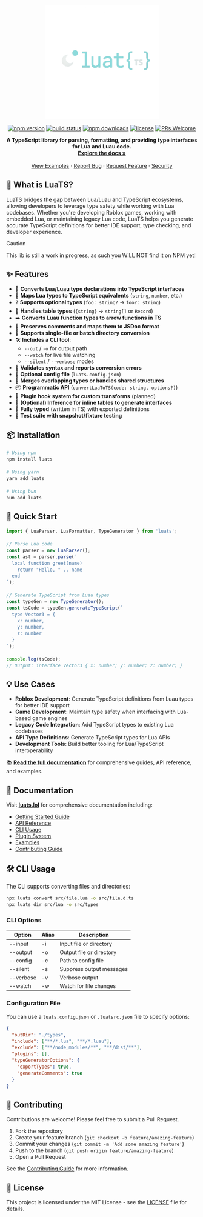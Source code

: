 <div align="center">
  <img src="docs/assets/logo.png" alt="LuaTS Logo" width="300" />
</div>

<div align="center">

[![npm version](https://img.shields.io/npm/v/luats.svg?style=flat-square)](https://www.npmjs.org/package/luats)
[![build status](https://img.shields.io/github/actions/workflow/status/codemeapixel/luats/test-build.yml?branch=master&style=flat-square)](https://github.com/codemeapixel/luats/actions)
[![npm downloads](https://img.shields.io/npm/dm/luats.svg?style=flat-square)](https://npm-stat.com/charts.html?package=luats)
[![license](https://img.shields.io/npm/l/luats.svg?style=flat-square)](https://github.com/codemeapixel/luats/blob/master/LICENSE)
[![PRs Welcome](https://img.shields.io/badge/PRs-welcome-brightgreen.svg?style=flat-square)](https://makeapullrequest.com)

</div>

<p align="center">
  <b>A TypeScript library for parsing, formatting, and providing type interfaces for Lua and Luau code.</b>
  <br>
  <a href="https://luats.lol"><strong>Explore the docs »</strong></a>
  <br>
  <br>
  <a href="https://luats.lol/examples">View Examples</a>
  ·
  <a href="https://github.com/codemeapixel/luats/issues/new?labels=bug&template=bug_report.md">Report Bug</a>
  ·
  <a href="https://github.com/codemeapixel/luats/issues/new?labels=enhancement&template=feature_request.md">Request Feature</a>
  ·
  <a href="https://github.com/codemeapixel/luats/security/policy">Security</a>
</p>

## 🌟 What is LuaTS?

LuaTS bridges the gap between Lua/Luau and TypeScript ecosystems, allowing developers to leverage type safety while working with Lua codebases. Whether you're developing Roblox games, working with embedded Lua, or maintaining legacy Lua code, LuaTS helps you generate accurate TypeScript definitions for better IDE support, type checking, and developer experience.

> [!CAUTION]
> This lib is still a work in progress, as such you WILL NOT find it on NPM yet!

## ✨ Features

- 🔁 **Converts Lua/Luau type declarations into TypeScript interfaces**
- 🧠 **Maps Lua types to TypeScript equivalents** (`string`, `number`, etc.)
- ❓ **Supports optional types** (`foo: string?` → `foo?: string`)
- 🔧 **Handles table types** (`{string}` → `string[]` or `Record`)
- ➡️ **Converts Luau function types to arrow functions in TS**
- 📄 **Preserves comments and maps them to JSDoc format**
- 📁 **Supports single-file or batch directory conversion**
- 🛠 **Includes a CLI tool**:
  - `--out` / `-o` for output path
  - `--watch` for live file watching
  - `--silent` / `--verbose` modes
- 🧪 **Validates syntax and reports conversion errors**
- 🔌 **Optional config file** (`luats.config.json`)
- 🔄 **Merges overlapping types or handles shared structures**
- 📦 **Programmatic API** (`convertLuaToTS(code: string, options?)`)
- 🧩 **Plugin hook system for custom transforms** (planned)
- 🧠 **(Optional) Inference for inline tables to generate interfaces**
- 📜 **Fully typed** (written in TS) with exported definitions
- 🧪 **Test suite with snapshot/fixture testing**

## 📦 Installation

```bash
# Using npm
npm install luats

# Using yarn
yarn add luats

# Using bun
bun add luats
```

## 🚀 Quick Start

```typescript
import { LuaParser, LuaFormatter, TypeGenerator } from 'luats';

// Parse Lua code
const parser = new LuaParser();
const ast = parser.parse(`
  local function greet(name)
    return "Hello, " .. name
  end
`);

// Generate TypeScript from Luau types
const typeGen = new TypeGenerator();
const tsCode = typeGen.generateTypeScript(`
  type Vector3 = {
    x: number,
    y: number,
    z: number
  }
`);

console.log(tsCode);
// Output: interface Vector3 { x: number; y: number; z: number; }
```

## 💡 Use Cases

- **Roblox Development**: Generate TypeScript definitions from Luau types for better IDE support
- **Game Development**: Maintain type safety when interfacing with Lua-based game engines
- **Legacy Code Integration**: Add TypeScript types to existing Lua codebases
- **API Type Definitions**: Generate TypeScript types for Lua APIs
- **Development Tools**: Build better tooling for Lua/TypeScript interoperability

📚 **[Read the full documentation](https://luats.lol)** for comprehensive guides, API reference, and examples.

## 📖 Documentation

Visit **[luats.lol](https://luats.lol)** for comprehensive documentation including:

- [Getting Started Guide](https://luats.lol/getting-started)
- [API Reference](https://luats.lol/api-reference)
- [CLI Usage](https://luats.lol/cli)
- [Plugin System](https://luats.lol/plugins)
- [Examples](https://luats.lol/examples)
- [Contributing Guide](https://luats.lol/contributing)

## 🛠 CLI Usage

The CLI supports converting files and directories:

```bash
npx luats convert src/file.lua -o src/file.d.ts
npx luats dir src/lua -o src/types
```

### CLI Options

| Option         | Alias | Description                       |
| -------------- | ----- | --------------------------------- |
| --input        | -i    | Input file or directory           |
| --output       | -o    | Output file or directory          |
| --config       | -c    | Path to config file               |
| --silent       | -s    | Suppress output messages          |
| --verbose      | -v    | Verbose output                    |
| --watch        | -w    | Watch for file changes            |

### Configuration File

You can use a `luats.config.json` or `.luatsrc.json` file to specify options:

```json
{
  "outDir": "./types",
  "include": ["**/*.lua", "**/*.luau"],
  "exclude": ["**/node_modules/**", "**/dist/**"],
  "plugins": [],
  "typeGeneratorOptions": {
    "exportTypes": true,
    "generateComments": true
  }
}
```

## 🤝 Contributing

Contributions are welcome! Please feel free to submit a Pull Request.

1. Fork the repository
2. Create your feature branch (`git checkout -b feature/amazing-feature`)
3. Commit your changes (`git commit -m 'Add some amazing feature'`)
4. Push to the branch (`git push origin feature/amazing-feature`)
5. Open a Pull Request

See the [Contributing Guide](https://luats.lol/contributing) for more information.

## 📄 License

This project is licensed under the MIT License - see the [LICENSE](LICENSE) file for details.
